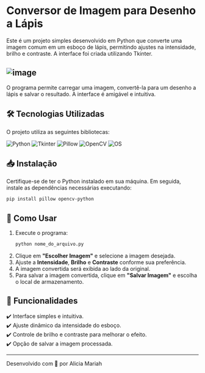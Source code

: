 # Conversor de Imagem para Desenho a Lápis

Este é um projeto simples desenvolvido em Python que converte uma imagem comum em um esboço de lápis, permitindo ajustes na intensidade, brilho e contraste. A interface foi criada utilizando Tkinter.

## ![image](https://github.com/user-attachments/assets/98be2058-f10e-49bf-b07b-25b7ffbb3f94)


O programa permite carregar uma imagem, convertê-la para um desenho a lápis e salvar o resultado. A interface é amigável e intuitiva.

## 🛠 Tecnologias Utilizadas

O projeto utiliza as seguintes bibliotecas:

![Python](https://img.shields.io/badge/Python-3776AB?style=for-the-badge&logo=python&logoColor=white)
![Tkinter](https://img.shields.io/badge/Tkinter-ffdd54?style=for-the-badge)
![Pillow](https://img.shields.io/badge/Pillow-00599C?style=for-the-badge)
![OpenCV](https://img.shields.io/badge/OpenCV-27338e?style=for-the-badge&logo=opencv&logoColor=white)
![OS](https://img.shields.io/badge/OS_System-808080?style=for-the-badge)

## 📥 Instalação

Certifique-se de ter o Python instalado em sua máquina. Em seguida, instale as dependências necessárias executando:

```bash
pip install pillow opencv-python
```

## 🚀 Como Usar

1. Execute o programa:
   ```bash
   python nome_do_arquivo.py
   ```
2. Clique em **"Escolher Imagem"** e selecione a imagem desejada.
3. Ajuste a **Intensidade**, **Brilho** e **Contraste** conforme sua preferência.
4. A imagem convertida será exibida ao lado da original.
5. Para salvar a imagem convertida, clique em **"Salvar Imagem"** e escolha o local de armazenamento.

## 📌 Funcionalidades

✔️ Interface simples e intuitiva.  
✔️ Ajuste dinâmico da intensidade do esboço.  
✔️ Controle de brilho e contraste para melhorar o efeito.  
✔️ Opção de salvar a imagem processada.  


---

Desenvolvido com 💜 por Alicia Mariah
